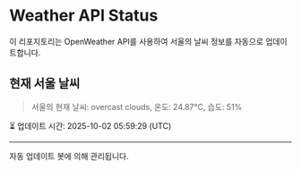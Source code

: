 
# Weather API Status

이 리포지토리는 OpenWeather API를 사용하여 서울의 날씨 정보를 자동으로 업데이트합니다.

## 현재 서울 날씨
> 서울의 현재 날씨: overcast clouds, 온도: 24.87°C, 습도: 51%

⏳ 업데이트 시간: 2025-10-02 05:59:29 (UTC)

---
자동 업데이트 봇에 의해 관리됩니다.
